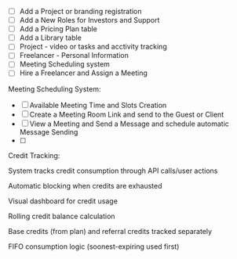 - [ ] Add a Project or branding registration
- [ ] Add a New Roles for Investors and Support
- [ ] Add a Pricing Plan table
- [ ] Add a Library table
- [ ] Project - video or tasks and acctivity tracking
- [ ] Freelancer - Personal Information
- [ ] Meeting Scheduling system
- [ ] Hire a Freelancer and Assign a Meeting

Meeting Scheduling System:

- [ ] Available Meeting Time and Slots Creation
- [ ] Create a Meeting Room Link and send to the Guest or Client
- [ ] View a Meeting and Send a Message and schedule automatic Message Sending
- [ ]

Credit Tracking:

System tracks credit consumption through API calls/user actions

Automatic blocking when credits are exhausted

Visual dashboard for credit usage

Rolling credit balance calculation

Base credits (from plan) and referral credits tracked separately

FIFO consumption logic (soonest-expiring used first)
